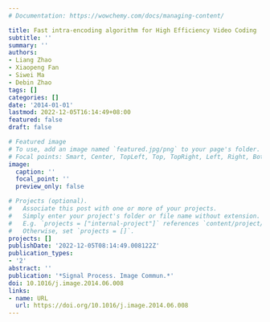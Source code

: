 ```yaml
---
# Documentation: https://wowchemy.com/docs/managing-content/

title: Fast intra-encoding algorithm for High Efficiency Video Coding
subtitle: ''
summary: ''
authors:
- Liang Zhao
- Xiaopeng Fan
- Siwei Ma
- Debin Zhao
tags: []
categories: []
date: '2014-01-01'
lastmod: 2022-12-05T16:14:49+08:00
featured: false
draft: false

# Featured image
# To use, add an image named `featured.jpg/png` to your page's folder.
# Focal points: Smart, Center, TopLeft, Top, TopRight, Left, Right, BottomLeft, Bottom, BottomRight.
image:
  caption: ''
  focal_point: ''
  preview_only: false

# Projects (optional).
#   Associate this post with one or more of your projects.
#   Simply enter your project's folder or file name without extension.
#   E.g. `projects = ["internal-project"]` references `content/project/deep-learning/index.md`.
#   Otherwise, set `projects = []`.
projects: []
publishDate: '2022-12-05T08:14:49.008122Z'
publication_types:
- '2'
abstract: ''
publication: '*Signal Process. Image Commun.*'
doi: 10.1016/j.image.2014.06.008
links:
- name: URL
  url: https://doi.org/10.1016/j.image.2014.06.008
---
```

